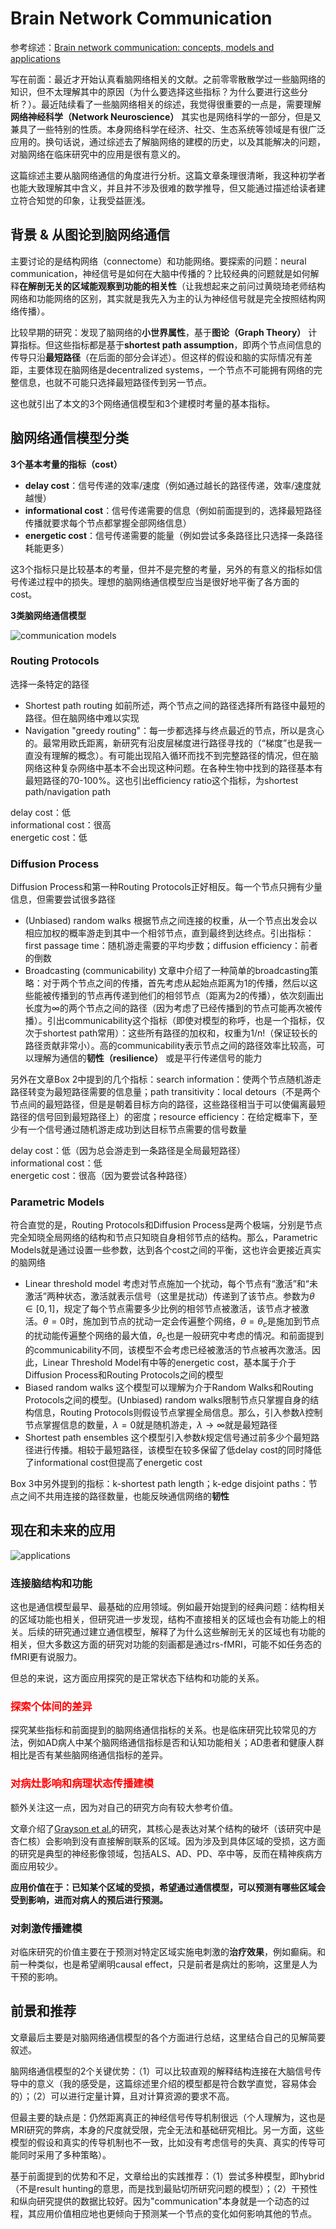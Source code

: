 Brain Network Communication
=============================

参考综述：[Brain network communication: concepts, models and applications](https://www.nature.com/articles/s41583-023-00718-5)

写在前面：最近才开始认真看脑网络相关的文献。之前零零散散学过一些脑网络的知识，但不太理解其中的原因（为什么要选择这些指标？为什么要进行这些分析？）。最近陆续看了一些脑网络相关的综述，我觉得很重要的一点是，需要理解**网络神经科学（Network Neuroscience）** 其实也是网络科学的一部分，但是又兼具了一些特别的性质。本身网络科学在经济、社交、生态系统等领域是有很广泛应用的。换句话说，通过综述去了解脑网络的建模的历史，以及其能解决的问题，对脑网络在临床研究中的应用是很有意义的。

这篇综述主要从脑网络通信的角度进行分析。这篇文章条理很清晰，我这种初学者也能大致理解其中含义，并且并不涉及很难的数学推导，但又能通过描述给读者建立符合知觉的印象，让我受益匪浅。

## 背景 & 从图论到脑网络通信
主要讨论的是结构网络（connectome）和功能网络。要探索的问题：neural communication，神经信号是如何在大脑中传播的？比较经典的问题就是如何解释**在解剖无关的区域能观察到功能的相关性**（让我想起来之前问过黄晓琦老师结构网络和功能网络的区别，其实就是我先入为主的认为神经信号就是完全按照结构网络传播）。

比较早期的研究：发现了脑网络的**小世界属性**，基于**图论（Graph Theory）** 计算指标。但这些指标都是基于**shortest path assumption**，即两个节点间信息的传导只沿**最短路径**（在后面的部分会详述）。但这样的假设和脑的实际情况有差距，主要体现在脑网络是decentralized systems，一个节点不可能拥有网络的完整信息，也就不可能只选择最短路径传到另一节点。

这也就引出了本文的3个网络通信模型和3个建模时考量的基本指标。

## 脑网络通信模型分类

**3个基本考量的指标（cost）**
- **delay cost**：信号传递的效率/速度（例如通过越长的路径传递，效率/速度就越慢）
- **informational cost**：信号传递需要的信息（例如前面提到的，选择最短路径传播就要求每个节点都掌握全部网络信息）
- **energetic cost**：信号传递需要的能量（例如尝试多条路径比只选择一条路径耗能更多）

这3个指标只是比较基本的考量，但并不是完整的考量，另外的有意义的指标如信号传递过程中的损失。理想的脑网络通信模型应当是很好地平衡了各方面的cost。

**3类脑网络通信模型**

![communication models](communication-1.png)

### Routing Protocols
选择一条特定的路径
- Shortest path routing
  如前所述，两个节点之间的路径选择所有路径中最短的路径。但在脑网络中难以实现
- Navigation
  "greedy routing"：每一步都选择与终点最近的节点，所以是贪心的。最常用欧氏距离，新研究有沿皮层梯度进行路径寻找的（“梯度”也是我一直没有理解的概念）。有可能出现陷入循环而找不到完整路径的情况，但在脑网络这种复杂网络中基本不会出现这种问题。在各种生物中找到的路径基本有最短路径的70-100%。这也引出efficiency ratio这个指标，为shortest path/navigation path

delay cost：低  
informational cost：很高  
energetic cost：低 

### Diffusion Process
Diffusion Process和第一种Routing Protocols正好相反。每一个节点只拥有少量信息，但需要尝试很多路径
- (Unbiased) random walks
  根据节点之间连接的权重，从一个节点出发会以相应加权的概率游走到其中一个相邻节点，直到最终到达终点。引出指标：first passage time：随机游走需要的平均步数；diffusion efficiency：前者的倒数
- Broadcasting (communicability)
  文章中介绍了一种简单的broadcasting策略：对于两个节点之间的传播，首先考虑从起始点距离为1的传播，然后以这些能被传播到的节点再传递到他们的相邻节点（距离为2的传播），依次刻画出长度为$\infty$的两个节点之间的路径（因为考虑了已经传播到的节点可能再次被传播）。引出communicability这个指标（即使对模型的称呼，也是一个指标，仅次于shortest path常用）：这些所有路径的加权和，权重为1/n!（保证较长的路径贡献非常小）。高的communicability表示节点之间的路径效率比较高，可以理解为通信的**韧性（resilience）** 或是平行传递信号的能力

另外在文章Box 2中提到的几个指标：search information：使两个节点随机游走路径转变为最短路径需要的信息量；path transitivity：local detours（不是两个节点间的最短路径，但是是朝着目标方向的路径，这些路径相当于可以使偏离最短路径的信号回到最短路径上）的密度；resource efficiency：在给定概率下，至少有一个信号通过随机游走成功到达目标节点需要的信号数量

delay cost：低（因为总会游走到一条路径是全局最短路径）  
informational cost：低  
energetic cost：很高（因为要尝试各种路径）  

### Parametric Models
符合直觉的是，Routing Protocols和Diffusion Process是两个极端，分别是节点完全知晓全局网络的结构和节点只知晓自身相邻节点的结构。那么，Parametric Models就是通过设置一些参数，达到各个cost之间的平衡，这也许会更接近真实的脑网络
- Linear threshold model
  考虑对节点施加一个扰动，每个节点有“激活”和“未激活”两种状态，激活就表示信号（这里是扰动）传递到了该节点。参数为$\theta \in [0,1]$，规定了每个节点需要多少比例的相邻节点被激活，该节点才被激活。$\theta = 0$时，施加到节点的扰动一定会传遍整个网络，$\theta = \theta_c$是施加到节点的扰动能传遍整个网络的最大值，$\theta_c$也是一般研究中考虑的情况。和前面提到的communicability不同，该模型不会考虑已经被激活的节点被再次激活。因此，Linear Threshold Model有中等的energetic cost，基本属于介于Diffusion Process和Routing Protocols之间的模型
- Biased random walks
  这个模型可以理解为介于Random Walks和Routing Protocols之间的模型。(Unbiased) random walks限制节点只掌握自身的结构信息，Routing Protocols则假设节点掌握全局信息。那么，引入参数$\lambda$控制节点掌握信息的数量，$\lambda = 0$就是随机游走，$\lambda \rightarrow \infty$就是最短路径
- Shortest path ensembles
  这个模型引入参数$k$规定信号通过前多少个最短路径进行传播。相较于最短路径，该模型在较多保留了低delay cost的同时降低了informational cost但提高了energetic cost

Box 3中另外提到的指标：k-shortest path length；k-edge disjoint paths：节点之间不共用连接的路径数量，也能反映通信网络的**韧性**

## 现在和未来的应用
![applications](communication-2.png)
### 连接脑结构和功能
这也是通信模型最早、最基础的应用领域。例如最开始提到的经典问题：结构相关的区域功能也相关，但研究进一步发现，结构不直接相关的区域也会有功能上的相关。后续的研究通过建立通信模型，解释了为什么这些解剖无关的区域也有功能的相关，但大多数这方面的研究对功能的刻画都是通过rs-fMRI，可能不如任务态的fMRI更有说服力。

但总的来说，这方面应用探究的是正常状态下结构和功能的关系。
### <font color=red>探索个体间的差异</font>
探究某些指标和前面提到的脑网络通信指标的关系。也是临床研究比较常见的方法，例如AD病人中某个脑网络通信指标是否和认知功能相关；AD患者和健康人群相比是否有某些脑网络通信指标的差异。

### <font color=red>对病灶影响和病理状态传播建模</font>
额外关注这一点，因为对自己的研究方向有较大参考价值。

文章介绍了[Grayson et al.](https://www.sciencedirect.com/science/article/pii/S0896627316302586)的研究，其核心是表达对某个结构的破坏（该研究中是杏仁核）会影响到没有直接解剖联系的区域。因为涉及到具体区域的受损，这方面的研究是典型的神经影像领域，包括ALS、AD、PD、卒中等，反而在精神疾病方面应用较少。

**应用价值在于：已知某个区域的受损，希望通过通信模型，可以预测有哪些区域会受到影响，进而对病人的预后进行预测。**
### 对刺激传播建模
对临床研究的价值主要在于预测对特定区域实施电刺激的**治疗效果**，例如癫痫。和前一种类似，也是希望阐明causal effect，只是前者是病灶的影响，这里是人为干预的影响。

## 前景和推荐
文章最后主要是对脑网络通信模型的各个方面进行总结，这里结合自己的见解简要叙述。

脑网络通信模型的2个关键优势：（1）可以比较直观的解释结构连接在大脑信号传导中的意义（我的感受是，这篇综述里介绍的模型都是符合数学直觉，容易体会的）；（2）可以进行定量计算，且对计算资源的要求不高。

但最主要的缺点是：仍然距离真正的神经信号传导机制很远（个人理解为，这也是MRI研究的弊病，本身的尺度就受限，完全无法和基础研究相比。另一方面，这些模型的假设和真实的传导机制也不一致，比如没有考虑信号的失真、真实的传导可能同时采用了多种策略）。

基于前面提到的优势和不足，文章给出的实践推荐：（1）尝试多种模型，即hybrid（不是result hunting的意思，而是找到最贴切所研究问题的模型）；（2）干预性和纵向研究提供的数据比较好。因为"communication"本身就是一个动态的过程，其应用价值相应地也更倾向于预测某一个节点的变化如何影响其他的节点。